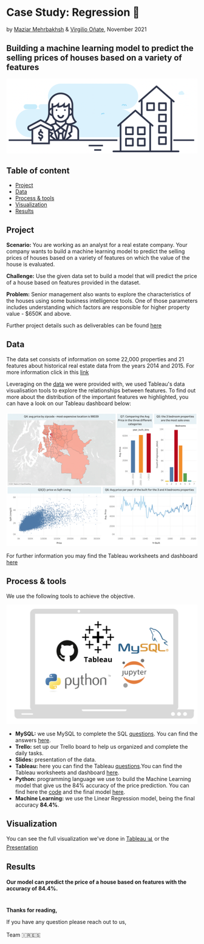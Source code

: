 # Case Study: Regression 🏡
by [Maziar Mehrbakhsh](https://github.com/Maziar-Mehr) & [Virgilio Oñate](https://github.com/vonate5), November 2021
## Building a machine learning model to predict the selling prices of houses based on a variety of features

![](images/Image_1.png)

## Table of content
- [Project](https://github.com/vonate5/midterm_regression_project#project-brief)
- [Data](https://github.com/vonate5/midterm_regression_project#data)
- [Process & tools](https://github.com/vonate5/midterm_regression_project#process--tools)
- [Visualization](https://github.com/vonate5/midterm_regression_project#visualization)
- [Results](https://github.com/vonate5/midterm_regression_project#results)


## Project
**Scenario:**
You are working as an analyst for a real estate company. Your company wants to build a machine learning model to predict the selling prices of houses based on a 
variety of features on which the value of the house is evaluated.

**Challenge:**
Use the given data set to build a model that will predict the price of a house based on features provided in the dataset.

**Problem:**
Senior management also wants to explore the characteristics of the houses using some business intelligence tools. One of those parameters includes understanding 
which factors are responsible for higher property value - $650K and above.

Further project details such as deliverables can be found [here](https://github.com/vonate5/midterm_regression_project/tree/main/project_details)

## Data
The data set consists of information on some 22,000 properties and 21 features about historical real estate data from the years 2014 and 2015. For more information click in this [link](https://github.com/vonate5/midterm_regression_project/blob/main/project_details/project_details_regression.md)

Leveraging on the [data](https://github.com/vonate5/midterm_regression_project/tree/main/data) we were provided with, we used Tableau's data visualisation tools to explore the relationships between features. 
To find out more about the distribution of the important features we highlighted, you can have a look on our Tableau dashboard below:<br/> <br/>
![](images/tableau_visualization.png)

For further information you may find the Tableau worksheets and dashboard [here](https://github.com/vonate5/midterm_regression_project/tree/main/tableau)

## Process & tools
We use the following tools to achieve the objective.

![](images/process&tools.png)

- **MySQL:** we use MySQL to complete the SQL [questions](https://github.com/vonate5/midterm_regression_project/blob/main/project_details/sql_questions_regression.md). You can find the answers [here](https://github.com/vonate5/midterm_regression_project/tree/main/sql).
- **Trello:** set up our Trello board to help us organized and complete the daily tasks.
- **Slides:** presentation of the data.
- **Tableau:** here you can find the Tableau [questions](https://github.com/vonate5/midterm_regression_project/blob/main/project_details/tableau_regression.md).You can find the Tableau worksheets and dashboard [here](https://github.com/vonate5/midterm_regression_project/tree/main/tableau).
- **Python:** programming language we use to build the Machine Learning model that give us the 84% accuracy of the price prediction. You can find here the [code](https://github.com/vonate5/midterm_regression_project/tree/main/code) and the final model [here](https://github.com/vonate5/midterm_project/blob/main/code/Midterm_project_regression_final.ipynb).
- **Machine Learning:** we use the Linear Regression model, being the final accuracy **84.4%**. 

## Visualization
You can see the full visualization we've done in [Tableau 📊](https://github.com/vonate5/midterm_regression_project/tree/main/tableau) or the [Presentation](https://slides.com/virgilioonate/case-s)

## Results

#### Our model can predict the price of a house based on features with the accuracy of 84.4%.

#
**Thanks for reading,**

If you have any question please reach out to us,<br/><br/>
Team 🇮🇷🇪🇸



